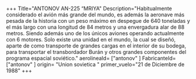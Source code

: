 +++
Title="ANTONOV AN-225 “MRIYA"
Description="Habitualmente considerado el avión más grande del mundo, es además la aeronave más pesada de la historia con un peso máximo en despegue de 640 toneladas y el más largo con una longitud de 84 metros y una envergadura alar de 88 metros. Siendo además uno de los únicos aviones operando actualmente con 6 motores. Solo existe una unidad en el mundo, la cual se diseñó, aparte de como transporte de grandes cargas en el interior de su bodega, para transportar el transbordador Burán y otros grandes componentes del programa espacial soviético."
aerolineaId= ["antonov" ]
FabricanteId=["antonov" ] 
origin= "Union sovietica "
primer_vuelo="21 de Diciembre de 1988"
+++



